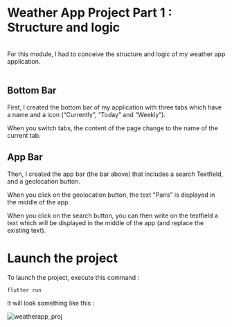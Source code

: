 # Weather App Project Part 1 : Structure and logic 
<br/>
For this module, I had to conceive the structure and logic of my weather app application. <br/> <br/>

## Bottom Bar

First, I created the bottom bar of my application with three tabs which have a name and a icon (“Currently”, “Today” and “Weekly”). <br/>

When you switch tabs, the content of the page change to the name of the current tab. <br/> 

## App Bar

Then, I created the app bar (the bar above) that includes a search Textfield, and a geolocation button. <br/>

When you click on the geolocation button, the text "Paris" is displayed in the middle of the app. <br/>

When you click on the search button, you can then write on the textfield a text which will be displayed in the middle of the app (and replace the existing text). <br/>

# Launch the project

To launch the project, execute this command : <br/>

```
flutter run
```

It will look something like this :

![weatherapp_proj](https://github.com/Claken/Piscine_Flutter/assets/51683861/a358a7a8-f384-43b9-9043-8568b4386d18)
